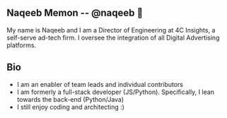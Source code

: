 ## Naqeeb Memon -- @naqeeb 👋
My name is Naqeeb and I am a Director of Engineering at 4C Insights, a self-serve ad-tech firm. I oversee the integration of all Digital Advertising platforms.

## Bio
- I am an enabler of team leads and individual contributors
- I am formerly a full-stack developer (JS/Python). Specifically, I lean towards the back-end (Python/Java)
- I still enjoy coding and architecting :)

<!--
**naqeeb/naqeeb** is a ✨ _special_ ✨ repository because its `README.md` (this file) appears on your GitHub profile.

Here are some ideas to get you started:

- 🔭 I’m currently working on ...
- 🌱 I’m currently learning ...
- 👯 I’m looking to collaborate on ...
- 🤔 I’m looking for help with ...
- 💬 Ask me about ...
- 📫 How to reach me: ...
- 😄 Pronouns: ...
- ⚡ Fun fact: ...
-->
